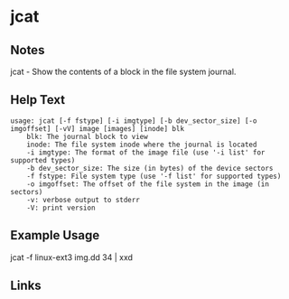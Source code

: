 # jcat

Notes
-------
jcat - Show the contents of a block in the file system journal.

Help Text
-------
```
usage: jcat [-f fstype] [-i imgtype] [-b dev_sector_size] [-o imgoffset] [-vV] image [images] [inode] blk
	blk: The journal block to view
	inode: The file system inode where the journal is located
	-i imgtype: The format of the image file (use '-i list' for supported types)
	-b dev_sector_size: The size (in bytes) of the device sectors
	-f fstype: File system type (use '-f list' for supported types)
	-o imgoffset: The offset of the file system in the image (in sectors)
	-v: verbose output to stderr
	-V: print version

```

Example Usage
-------
jcat -f linux-ext3 img.dd 34 | xxd

Links
-------

